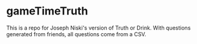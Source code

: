 # gameTimeTruth
This is a repo for Joseph Niski's version of Truth or Drink. 
With questions generated from friends, all questions come from a CSV. 

